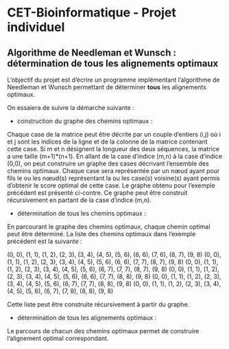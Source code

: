 # CET-Bioinformatique - Projet individuel

  
<p align="justify">
  
  ## Algorithme de Needleman et Wunsch : détermination de tous les alignements optimaux
  
</p>

L’objectif du projet est d’écrire un programme implémentant l’algorithme de Needleman et Wunsch permettant de déterminer **tous** les alignements optimaux.

On essaiera de suivre la démarche suivante :

- construction du graphe des chemins optimaux : 

Chaque case de la matrice peut être décrite par un couple d’entiers (i,j) où i et j sont les indices de la ligne et de la colonne de la matrice contenant cette case.
Si m et n désignent la longueur des deux séquences, la matrice a une taille (m+1)*(n+1). En allant de la case d’indice (m,n) à la case d’indice (0,0), on peut construire un graphe 
des cases décrivant l’ensemble des chemins optimaux. Chaque case sera représentée par un nœud ayant pour fils le ou les nœud(s) représentant la ou les case(s) voisine(s) 
ayant permis d’obtenir le score optimal de cette case. Le graphe obtenu pour l’exemple précédent est présenté ci-contre. Ce graphe peut être construit récursivement en partant 
de la case d’indice (m,n).

- détermination de tous les chemins optimaux :

En parcourant le graphe des chemins optimaux, chaque chemin optimal peut être déterminé. La liste des chemins optimaux dans l’exemple précédent est la suivante :

(0, 0), (1, 1), (1, 2), (2, 3), (3, 4), (4, 5), (5, 6), (6, 6), (7, 6), (8, 7), (9, 8)
(0, 0), (1, 1), (1, 2), (2, 3), (3, 4), (4, 5), (5, 6), (6, 6), (7, 7), (8, 7), (9, 8)
(0, 0), (1, 1), (1, 2), (2, 3), (3, 4), (4, 5), (5, 6), (6, 7), (7, 7), (8, 7), (9, 8)
(0, 0), (1, 1), (1, 2), (2, 3), (3, 4), (4, 5), (5, 6), (6, 6), (7, 7), (8, 8), (9, 8)
(0, 0), (1, 1), (1, 2), (2, 3), (3, 4), (4, 5), (5, 6), (6, 7), (7, 7), (8, 8), (9, 8)
(0, 0), (1, 1), (1, 2), (2, 3), (3, 4), (4, 5), (5, 6), (6, 7), (7, 8), (8, 8), (9, 8)

Cette liste peut être construite récursivement à partir du graphe.

- détermination de tous les alignements optimaux : 

Le parcours de chacun des chemins optimaux permet de construire l’alignement optimal correspondant.
